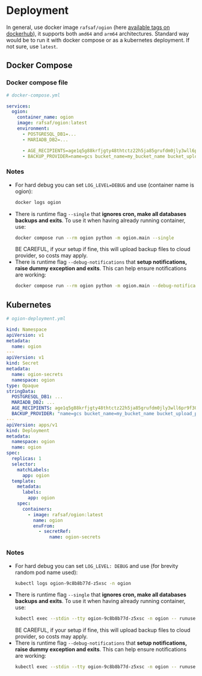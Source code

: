 # Deployment

In general, use docker image `rafsaf/ogion` (here [available tags on dockerhub](https://hub.docker.com/r/rafsaf/ogion/tags)), it supports both `amd64` and `arm64` architectures. Standard way would be to run it with docker compose or as a kubernetes deployment. If not sure, use `latest`.

## Docker Compose

### Docker compose file

```yml
# docker-compose.yml

services:
  ogion:
    container_name: ogion
    image: rafsaf/ogion:latest
    environment:
      - POSTGRESQL_DB1=...
      - MARIADB_DB2=...

      - AGE_RECIPIENTS=age1q5g88krfjgty48thtctz22h5ja85grufdm0jly3wll6pr9f30qsszmxzm2
      - BACKUP_PROVIDER=name=gcs bucket_name=my_bucket_name bucket_upload_path=my_ogion_instance_1 service_account_base64=Z29vZ2xlX3NlcnZpY2VfYWNjb3VudAo=
```

### Notes

- For hard debug you can set `LOG_LEVEL=DEBUG` and use (container name is ogion):
  ```bash
  docker logs ogion
  ```
- There is runtime flag `--single` that **ignores cron, make all databases backups and exits**. To use it when having already running container, use:
  ```bash
  docker compose run --rm ogion python -m ogion.main --single
  ```
  BE CAREFUL, if your setup if fine, this will upload backup files to cloud provider, so costs may apply.
- There is runtime flag `--debug-notifications` that **setup notifications, raise dummy exception and exits**. This can help ensure notifications are working:
  ```bash
  docker compose run --rm ogion python -m ogion.main --debug-notifications
  ```

## Kubernetes

```yml
# ogion-deployment.yml

kind: Namespace
apiVersion: v1
metadata:
  name: ogion
---
apiVersion: v1
kind: Secret
metadata:
  name: ogion-secrets
  namespace: ogion
type: Opaque
stringData:
  POSTGRESQL_DB1: ...
  MARIADB_DB2: ...
  AGE_RECIPIENTS: age1q5g88krfjgty48thtctz22h5ja85grufdm0jly3wll6pr9f30qsszmxzm2
  BACKUP_PROVIDER: "name=gcs bucket_name=my_bucket_name bucket_upload_path=my_ogion_instance_1 service_account_base64=Z29vZ2xlX3NlcnZpY2VfYWNjb3VudAo="
---
apiVersion: apps/v1
kind: Deployment
metadata:
  namespace: ogion
  name: ogion
spec:
  replicas: 1
  selector:
    matchLabels:
      app: ogion
  template:
    metadata:
      labels:
        app: ogion
    spec:
      containers:
        - image: rafsaf/ogion:latest
          name: ogion
          envFrom:
            - secretRef:
                name: ogion-secrets
```

### Notes

- For hard debug you can set `LOG_LEVEL: DEBUG` and use (for brevity random pod name used):
  ```bash
  kubectl logs ogion-9c8b8b77d-z5xsc -n ogion
  ```
- There is runtime flag `--single` that **ignores cron, make all databases backups and exits**. To use it when having already running container, use:
  ```bash
  kubectl exec --stdin --tty ogion-9c8b8b77d-z5xsc -n ogion -- runuser -u ogion -- python -m ogion.main --single
  ```
  BE CAREFUL, if your setup if fine, this will upload backup files to cloud provider, so costs may apply.
- There is runtime flag `--debug-notifications` that **setup notifications, raise dummy exception and exits**. This can help ensure notifications are working:
  ```bash
  kubectl exec --stdin --tty ogion-9c8b8b77d-z5xsc -n ogion -- runuser -u ogion -- python -m ogion.main --debug-notifications
  ```
  <br>
  <br>
